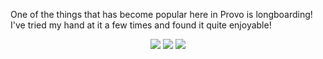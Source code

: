 One of the things that has become popular here in Provo is longboarding! I've tried my hand at it a few times and found it quite enjoyable!

<center> <img src="require('assets/images/posts/longboarding/longboarding_3.jpg')" style="max-width: 300;" /> <img src="require('assets/images/posts/longboarding/longboarding_4.jpg')" style="max-width: 300;" /> <img src="require('assets/images/posts/longboarding/sunglasses_1.jpg')" style="max-width: 300;" /> </center>
